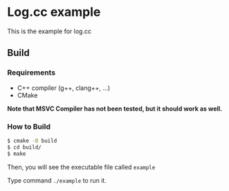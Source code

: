 # Log.cc example

This is the example for log.cc

## Build

### Requirements
- C++ compiler (g++, clang++, ...)
- CMake

**Note that MSVC Compiler has not been tested, but it should work as well.**

### How to Build

```bash
$ cmake -B build
$ cd build/
$ make
```
Then, you will see the executable file called `example`

Type command `./example` to run it.
